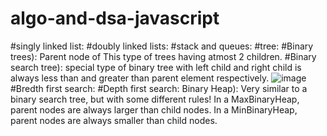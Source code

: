 # algo-and-dsa-javascript

#singly linked list:
#doubly linked lists:
#stack and queues:
#tree:
#Binary trees): Parent node of This type of trees having atmost 2 children.
#Binary search tree):
special type of binary tree with left child and right child is always less than and greater than parent element respectively.
![image](https://user-images.githubusercontent.com/73851254/181683887-133cd47e-3bd4-4128-b5a8-c6b07701efc9.png)
#Bredth first search:
#Depth first search:
Binary Heap):
Very similar to a binary search tree, but with some different rules!
In a MaxBinaryHeap, parent nodes are always larger than child nodes. In a MinBinaryHeap, parent nodes are always smaller than child nodes.

